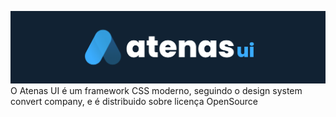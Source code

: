 ![Atenas UI](docs/banner.png)  
O Atenas UI é um framework CSS moderno, seguindo o design system convert company, e é distribuido sobre licença OpenSource
